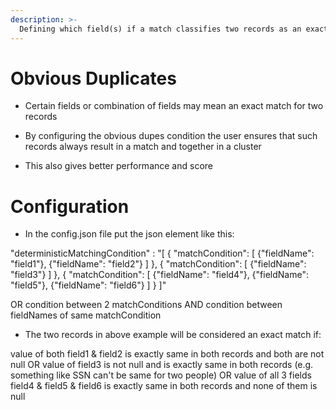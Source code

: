 ```yaml
---
description: >-
  Defining which field(s) if a match classifies two records as an exact match
---
```


# Obvious Duplicates

* Certain fields or combination of fields may mean an exact match for two records

* By configuring the obvious dupes condition the user ensures that such records always result in a match and together in a cluster

* This also gives better performance and score

# Configuration

* In the config.json file put the json element like this:

"deterministicMatchingCondition"	: "[
    {
        "matchCondition": [
            {"fieldName": "field1"},
            {"fieldName": "field2"}
        ]
    },
    {
        "matchCondition": [
            {"fieldName": "field3"}
        ]
    },
    {
        "matchCondition": [
            {"fieldName": "field4"},
            {"fieldName": "field5"},
            {"fieldName": "field6"}
        ]
    }
]"

OR condition between 2 matchConditions
AND condition between fieldNames of same matchCondition

* The two records in above example will be considered an exact match if:

value of both field1 & field2 is exactly same in both records and both are not null
OR
value of field3 is not null and is exactly same in both records (e.g. something like SSN can't be same for two people)
OR
value of all 3 fields field4 & field5 & field6 is exactly same in both records and none of them is null
